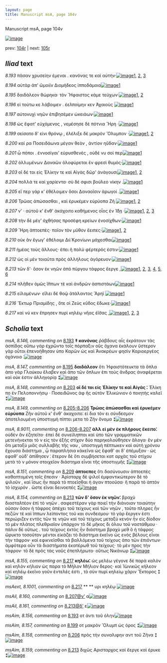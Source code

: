 ```yaml
---
layout: page
title: Manuscript msA, page 104v
---
```


Manuscript msA, page 104v

[![image](http://www.homermultitext.org/iipsrv?OBJ=IIP,1.0&FIF=/project/homer/pyramidal/deepzoom/hmt/vaimg/2017a/VA104VN_0607.tif&WID=100&CVT=JPEG)](http://www.homermultitext.org/ict2/?urn=urn:cite2:hmt:vaimg.2017a:VA104VN_0607)

prev:  [104r](../104r/) | next:  [105r](../105r/)

## *Iliad* text

*8.193* <a id="8.193"/> πᾶσαν χρυσείην έμεναι . κανόνας τε καὶ αὐτὴν·[![image](http://www.homermultitext.org/iipsrv?OBJ=IIP,1.0&FIF=/project/homer/pyramidal/deepzoom/hmt/vaimg/2017a/VA104VN_0607.tif&RGN=0.4434,0.2374,0.4274,0.0398&WID=1000&CVT=JPEG)](http://www.homermultitext.org/ict2/?urn=urn:cite2:hmt:vaimg.2017a:VA104VN_0607@0.4434,0.2374,0.4274,0.0398)[1](#msA_8.1), [2](#msAim_8.156), [3](#msA_8.146)

*8.194* <a id="8.194"/> αὐτὰρ ἀπ' ὤμοιϊν Διομήδεος ἱπποδάμοιο[![image](http://www.homermultitext.org/iipsrv?OBJ=IIP,1.0&FIF=/project/homer/pyramidal/deepzoom/hmt/vaimg/2017a/VA104VN_0607.tif&RGN=0.4555,0.2592,0.3704,0.0331&WID=1000&CVT=JPEG)](http://www.homermultitext.org/ict2/?urn=urn:cite2:hmt:vaimg.2017a:VA104VN_0607@0.4555,0.2592,0.3704,0.0331)[1](#msA_8.1)

*8.195* <a id="8.195"/> δαιδάλεον θώρηκα· τὸν Ἥφαιστος κάμε τεύχων·[![image](http://www.homermultitext.org/iipsrv?OBJ=IIP,1.0&FIF=/project/homer/pyramidal/deepzoom/hmt/vaimg/2017a/VA104VN_0607.tif&RGN=0.4585,0.275,0.4234,0.0353&WID=1000&CVT=JPEG)](http://www.homermultitext.org/ict2/?urn=urn:cite2:hmt:vaimg.2017a:VA104VN_0607@0.4585,0.275,0.4234,0.0353)[1](#msA_8.1), [2](#msA_8.147)

*8.196* <a id="8.196"/> εἰ τούτω κε λάβοιμεν . ἐελποίμην κεν Ἀχαιοὺς 				[![image](http://www.homermultitext.org/iipsrv?OBJ=IIP,1.0&FIF=/project/homer/pyramidal/deepzoom/hmt/vaimg/2017a/VA104VN_0607.tif&RGN=0.4625,0.2968,0.3984,0.0338&WID=1000&CVT=JPEG)](http://www.homermultitext.org/ict2/?urn=urn:cite2:hmt:vaimg.2017a:VA104VN_0607@0.4625,0.2968,0.3984,0.0338)[1](#msA_8.1)

*8.197* <a id="8.197"/> αὐτονυχὶ νηῶν ἐπιβησέμεν ὠκειάων·[![image](http://www.homermultitext.org/iipsrv?OBJ=IIP,1.0&FIF=/project/homer/pyramidal/deepzoom/hmt/vaimg/2017a/VA104VN_0607.tif&RGN=0.4635,0.3156,0.3463,0.0331&WID=1000&CVT=JPEG)](http://www.homermultitext.org/ict2/?urn=urn:cite2:hmt:vaimg.2017a:VA104VN_0607@0.4635,0.3156,0.3463,0.0331)[1](#msA_8.1)

*8.198* <a id="8.198"/> ὡς ἔφατ' εὐχόμενος , νεμέσησε δὲ πότνια Ἥρη ·[![image](http://www.homermultitext.org/iipsrv?OBJ=IIP,1.0&FIF=/project/homer/pyramidal/deepzoom/hmt/vaimg/2017a/VA104VN_0607.tif&RGN=0.4535,0.3291,0.4234,0.0391&WID=1000&CVT=JPEG)](http://www.homermultitext.org/ict2/?urn=urn:cite2:hmt:vaimg.2017a:VA104VN_0607@0.4535,0.3291,0.4234,0.0391)[1](#msA_8.1)

*8.199* <a id="8.199"/> σείσατο δ' εἰνι θρόνῳ , ἐλέλιξε δὲ μακρὸν Ὄλυμπον ·[![image](http://www.homermultitext.org/iipsrv?OBJ=IIP,1.0&FIF=/project/homer/pyramidal/deepzoom/hmt/vaimg/2017a/VA104VN_0607.tif&RGN=0.4494,0.3524,0.4374,0.0346&WID=1000&CVT=JPEG)](http://www.homermultitext.org/ict2/?urn=urn:cite2:hmt:vaimg.2017a:VA104VN_0607@0.4494,0.3524,0.4374,0.0346)[1](#msA_8.1), [2](#msAim_8.157)

*8.200* <a id="8.200"/> καί ρα Ποσειδάωνα μέγαν 					θεὸν , ἀντίον ηὔδαν·[![image](http://www.homermultitext.org/iipsrv?OBJ=IIP,1.0&FIF=/project/homer/pyramidal/deepzoom/hmt/vaimg/2017a/VA104VN_0607.tif&RGN=0.4665,0.3719,0.4014,0.0316&WID=1000&CVT=JPEG)](http://www.homermultitext.org/ict2/?urn=urn:cite2:hmt:vaimg.2017a:VA104VN_0607@0.4665,0.3719,0.4014,0.0316)[1](#msA_8.1)

*8.201* <a id="8.201"/> ὦ πόποι . ἐννοσίγαι' εὐρυσθενὲς , οὐδέ νυ σοί περ[![image](http://www.homermultitext.org/iipsrv?OBJ=IIP,1.0&FIF=/project/homer/pyramidal/deepzoom/hmt/vaimg/2017a/VA104VN_0607.tif&RGN=0.4535,0.3929,0.4204,0.0316&WID=1000&CVT=JPEG)](http://www.homermultitext.org/ict2/?urn=urn:cite2:hmt:vaimg.2017a:VA104VN_0607@0.4535,0.3929,0.4204,0.0316)[1](#msA_8.1)

*8.202* <a id="8.202"/> ὀλλυμένων Δαναῶν 					ὀλοφύρεται ἐν φρεσὶ θυμός·[![image](http://www.homermultitext.org/iipsrv?OBJ=IIP,1.0&FIF=/project/homer/pyramidal/deepzoom/hmt/vaimg/2017a/VA104VN_0607.tif&RGN=0.4585,0.4125,0.4204,0.0316&WID=1000&CVT=JPEG)](http://www.homermultitext.org/ict2/?urn=urn:cite2:hmt:vaimg.2017a:VA104VN_0607@0.4585,0.4125,0.4204,0.0316)[1](#msA_8.1)

*8.203* <a id="8.203"/> οἳ δέ τοι εἰς Ἑλίκην τε καὶ Αἰγὰς δῶρ' ἀνάγουσι[![image](http://www.homermultitext.org/iipsrv?OBJ=IIP,1.0&FIF=/project/homer/pyramidal/deepzoom/hmt/vaimg/2017a/VA104VN_0607.tif&RGN=0.4585,0.429,0.3974,0.0316&WID=1000&CVT=JPEG)](http://www.homermultitext.org/ict2/?urn=urn:cite2:hmt:vaimg.2017a:VA104VN_0607@0.4585,0.429,0.3974,0.0316)[1](#msA_8.1), [2](#msA_8.148)

*8.204* <a id="8.204"/> πολλά τε καὶ χαρίεντα· σὺ δέ σφισι βούλεο νίκην .[![image](http://www.homermultitext.org/iipsrv?OBJ=IIP,1.0&FIF=/project/homer/pyramidal/deepzoom/hmt/vaimg/2017a/VA104VN_0607.tif&RGN=0.4545,0.4485,0.4154,0.0316&WID=1000&CVT=JPEG)](http://www.homermultitext.org/ict2/?urn=urn:cite2:hmt:vaimg.2017a:VA104VN_0607@0.4545,0.4485,0.4154,0.0316)[1](#msA_8.1)

*8.205* <a id="8.205"/> εἴ περ γάρ κ' ἐθέλοιμεν ὅσοι Δαναοῖσιν ἀρωγοὶ .[![image](http://www.homermultitext.org/iipsrv?OBJ=IIP,1.0&FIF=/project/homer/pyramidal/deepzoom/hmt/vaimg/2017a/VA104VN_0607.tif&RGN=0.4595,0.4666,0.4104,0.0346&WID=1000&CVT=JPEG)](http://www.homermultitext.org/ict2/?urn=urn:cite2:hmt:vaimg.2017a:VA104VN_0607@0.4595,0.4666,0.4104,0.0346)[1](#msA_8.1)

*8.206* <a id="8.206"/> Τρῶας ἀπώσασθαι , καὶ 					ἐρυκέμεν εὐρύοπα Ζῆ 				[![image](http://www.homermultitext.org/iipsrv?OBJ=IIP,1.0&FIF=/project/homer/pyramidal/deepzoom/hmt/vaimg/2017a/VA104VN_0607.tif&RGN=0.4484,0.4838,0.4294,0.0361&WID=1000&CVT=JPEG)](http://www.homermultitext.org/ict2/?urn=urn:cite2:hmt:vaimg.2017a:VA104VN_0607@0.4484,0.4838,0.4294,0.0361)[1](#msA_8.1), [2](#msAim_8.158)

*8.207* <a id="8.207"/> ν' · αὐτοῦ κ' ἔνθ' ἀκάχοιτο καθήμενος οἶος ἐν Ί̈δῃ ·[![image](http://www.homermultitext.org/iipsrv?OBJ=IIP,1.0&FIF=/project/homer/pyramidal/deepzoom/hmt/vaimg/2017a/VA104VN_0607.tif&RGN=0.4454,0.5004,0.4474,0.0383&WID=1000&CVT=JPEG)](http://www.homermultitext.org/ict2/?urn=urn:cite2:hmt:vaimg.2017a:VA104VN_0607@0.4454,0.5004,0.4474,0.0383)[1](#msA_8.1), [2](#msA_8.150), [3](#msAil_8.160)

*8.208* <a id="8.208"/> τὴν δὲ μέγ' ὀχθήσας προσέφη κρείων ἐνοσίχθων·[![image](http://www.homermultitext.org/iipsrv?OBJ=IIP,1.0&FIF=/project/homer/pyramidal/deepzoom/hmt/vaimg/2017a/VA104VN_0607.tif&RGN=0.4565,0.5199,0.4424,0.0346&WID=1000&CVT=JPEG)](http://www.homermultitext.org/ict2/?urn=urn:cite2:hmt:vaimg.2017a:VA104VN_0607@0.4565,0.5199,0.4424,0.0346)[1](#msA_8.1)

*8.209* <a id="8.209"/> Ἥρη ἀπτοεπὲς· ποῖον 					τὸν μῦθον ἔειπες·[![image](http://www.homermultitext.org/iipsrv?OBJ=IIP,1.0&FIF=/project/homer/pyramidal/deepzoom/hmt/vaimg/2017a/VA104VN_0607.tif&RGN=0.4505,0.5424,0.3714,0.0323&WID=1000&CVT=JPEG)](http://www.homermultitext.org/ict2/?urn=urn:cite2:hmt:vaimg.2017a:VA104VN_0607@0.4505,0.5424,0.3714,0.0323)[1](#msA_8.1), [2](#msA_8.151)

*8.210* <a id="8.210"/> οὐκ ἂν ἔγωγ' ἐθέλοιμι Διὶ̈ 						Κρονίωνι μάχεσθαι[![image](http://www.homermultitext.org/iipsrv?OBJ=IIP,1.0&FIF=/project/homer/pyramidal/deepzoom/hmt/vaimg/2017a/VA104VN_0607.tif&RGN=0.4615,0.5597,0.3984,0.0323&WID=1000&CVT=JPEG)](http://www.homermultitext.org/ict2/?urn=urn:cite2:hmt:vaimg.2017a:VA104VN_0607@0.4615,0.5597,0.3984,0.0323)[1](#msA_8.1)

*8.211* <a id="8.211"/> ἡμέας τοὺς ἄλλους· ἐπει ῆ πολὺ φέρτερός ἐστιν·[![image](http://www.homermultitext.org/iipsrv?OBJ=IIP,1.0&FIF=/project/homer/pyramidal/deepzoom/hmt/vaimg/2017a/VA104VN_0607.tif&RGN=0.4635,0.5808,0.4064,0.0316&WID=1000&CVT=JPEG)](http://www.homermultitext.org/ict2/?urn=urn:cite2:hmt:vaimg.2017a:VA104VN_0607@0.4635,0.5808,0.4064,0.0316)[1](#msA_8.1)

*8.212* <a id="8.212"/> ὡς οἱ μὲν τοιαῦτα πρὸς ἀλλήλους ἀγόρευον·[![image](http://www.homermultitext.org/iipsrv?OBJ=IIP,1.0&FIF=/project/homer/pyramidal/deepzoom/hmt/vaimg/2017a/VA104VN_0607.tif&RGN=0.4575,0.5995,0.3934,0.0308&WID=1000&CVT=JPEG)](http://www.homermultitext.org/ict2/?urn=urn:cite2:hmt:vaimg.2017a:VA104VN_0607@0.4575,0.5995,0.3934,0.0308)[1](#msA_8.1)

*8.213* <a id="8.213"/> τῶν δ'· ὅσον ἐκ νηῶν ἀπὸ πύργου τάφρος ἔεργε ,[![image](http://www.homermultitext.org/iipsrv?OBJ=IIP,1.0&FIF=/project/homer/pyramidal/deepzoom/hmt/vaimg/2017a/VA104VN_0607.tif&RGN=0.4635,0.6183,0.3864,0.0308&WID=1000&CVT=JPEG)](http://www.homermultitext.org/ict2/?urn=urn:cite2:hmt:vaimg.2017a:VA104VN_0607@0.4635,0.6183,0.3864,0.0308)[1](#msA_8.153), [2](#msA_8.154), [3](#msA_8.152), [4](#msA_8.1), [5](#msAim_8.159), [6](#msAil_8.161)

*8.214* <a id="8.214"/> πλῆθεν ὁμῶς ἵ̈ππων τὲ καὶ ἀνδρῶν ἀσπιστάων[![image](http://www.homermultitext.org/iipsrv?OBJ=IIP,1.0&FIF=/project/homer/pyramidal/deepzoom/hmt/vaimg/2017a/VA104VN_0607.tif&RGN=0.4595,0.6386,0.4094,0.0308&WID=1000&CVT=JPEG)](http://www.homermultitext.org/ict2/?urn=urn:cite2:hmt:vaimg.2017a:VA104VN_0607@0.4595,0.6386,0.4094,0.0308)[1](#msA_8.1)

*8.215* <a id="8.215"/> εἰλομένων· εἴλει δὲ θοῷ ἀτάλαντος Ἄρηϊ 				[![image](http://www.homermultitext.org/iipsrv?OBJ=IIP,1.0&FIF=/project/homer/pyramidal/deepzoom/hmt/vaimg/2017a/VA104VN_0607.tif&RGN=0.4665,0.6559,0.3794,0.0331&WID=1000&CVT=JPEG)](http://www.homermultitext.org/ict2/?urn=urn:cite2:hmt:vaimg.2017a:VA104VN_0607@0.4665,0.6559,0.3794,0.0331)[1](#msA_8.1)

*8.216* <a id="8.216"/> Ἕκτωρ Πριαμίδης , ὅτε 					οἱ Ζεὺς κῦδος ἔδωκε·[![image](http://www.homermultitext.org/iipsrv?OBJ=IIP,1.0&FIF=/project/homer/pyramidal/deepzoom/hmt/vaimg/2017a/VA104VN_0607.tif&RGN=0.4655,0.6754,0.3974,0.0323&WID=1000&CVT=JPEG)](http://www.homermultitext.org/ict2/?urn=urn:cite2:hmt:vaimg.2017a:VA104VN_0607@0.4655,0.6754,0.3974,0.0323)[1](#msA_8.1)

*8.217* <a id="8.217"/> καί νύ κεν ἔπρησεν πυρὶ κηλέῳ νῆας ἐἴ̈σας ,[![image](http://www.homermultitext.org/iipsrv?OBJ=IIP,1.0&FIF=/project/homer/pyramidal/deepzoom/hmt/vaimg/2017a/VA104VN_0607.tif&RGN=0.4665,0.6935,0.3984,0.0323&WID=1000&CVT=JPEG)](http://www.homermultitext.org/ict2/?urn=urn:cite2:hmt:vaimg.2017a:VA104VN_0607@0.4665,0.6935,0.3984,0.0323)[1](#msAext_8.1001), [2](#msA_8.155), [3](#msA_8.1)

## *Scholia* text

*msA, 8.146, commenting on* [8.193](#8.193)  <a id="msA_8.146"/> **‡ κανόνας** ῥάβδους αἷς ἐκράτουν τὰς ἀσπίδας οὔπω γὰρ ἐχρῶντο τοῖς πόρπαξιν οὓς ὄχανα ἐκάλουν ὕστερον γὰρ οὗτοι ἐπενοήθησαν ὑπο Καρῶν ὡς καὶ Ἀνακρέων φησὶν Καριοεργέος ὀχάνοιο ⁚[![image](http://www.homermultitext.org/iipsrv?OBJ=IIP,1.0&FIF=/project/homer/pyramidal/deepzoom/hmt/vaimg/2017a/VA104VN_0607.tif&RGN=0.1814,0.1319,0.6766,0.0416&WID=1000&CVT=JPEG)](http://www.homermultitext.org/ict2/?urn=urn:cite2:hmt:vaimg.2017a:VA104VN_0607@0.1814,0.1319,0.6766,0.0416)

*msA, 8.147, commenting on* [8.195](#8.195)  <a id="msA_8.147"/> **δαιδάλεον** ὅτι Ἡφαιστότευκτα τὰ ὅπλα ἀπο γὰρ Γλαύκου ἔλαβεν καὶ ἀπο τῶν ὅπλων ἐπι τοὺς ἄνδρας ἀναφέρεται καὶ οὐκ έστιν ἀλληγορίᾳ ⁑[![image](http://www.homermultitext.org/iipsrv?OBJ=IIP,1.0&FIF=/project/homer/pyramidal/deepzoom/hmt/vaimg/2017a/VA104VN_0607.tif&RGN=0.1909,0.1476,0.6766,0.0378&WID=1000&CVT=JPEG)](http://www.homermultitext.org/ict2/?urn=urn:cite2:hmt:vaimg.2017a:VA104VN_0607@0.1909,0.1476,0.6766,0.0378)

*msA, 8.148, commenting on* [8.203](#8.203)  <a id="msA_8.148"/> **οἳ δέ τοι εἰς Ἑλίκην τε καὶ Αἱγάς ⁚** Ἑλίκη πο ἐν Πελοποννήσῳ · Ποσειδῶνος ἀφ ῆς αὐτὸν Ἑλικώνιον ὁ ποιητὴς καλεῖ ⁑[![image](http://www.homermultitext.org/iipsrv?OBJ=IIP,1.0&FIF=/project/homer/pyramidal/deepzoom/hmt/vaimg/2017a/VA104VN_0607.tif&RGN=0.1889,0.1749,0.6297,0.0215&WID=1000&CVT=JPEG)](http://www.homermultitext.org/ict2/?urn=urn:cite2:hmt:vaimg.2017a:VA104VN_0607@0.1889,0.1749,0.6297,0.0215)

*msA, 8.149, commenting on* [8.205-8.206](#8.205-8.206)  <a id="msA_8.149"/> **Τρώας ἀπώσασθαι καὶ ἐρυκέμεν εὐρύοπα** Ζῆν αὐτοῦ κ' ἔνθ' ἀκαχοιτο⁚ εἰ δια τὸν ει σύνδεσμον ἀποτελουμένη ὑποστιγμὴ πίπτει μετα τὸ Ζῆν ὄνομα ⁑[![image](http://www.homermultitext.org/iipsrv?OBJ=IIP,1.0&FIF=/project/homer/pyramidal/deepzoom/hmt/vaimg/2017a/VA104VN_0607.tif&RGN=0.1863,0.1832,0.6877,0.0348&WID=1000&CVT=JPEG)](http://www.homermultitext.org/ict2/?urn=urn:cite2:hmt:vaimg.2017a:VA104VN_0607@0.1863,0.1832,0.6877,0.0348)

*msA, 8.9011, commenting on* [8.206-8.207](#8.206-8.207)  <a id="msA_8.9011"/> **ἀλλ εἰ μὲν ἐκ πλήρους ἔκειτο⁚** οὐδὲν ἂν ἐζητεῖτο· ἐπεὶ δὲ συνείληπται καὶ ὑπο τῶν γραμματικῶν μετενήνεκται τὸ ν εἰς τὸν ἑξῆς στίχον δύο παρηκολούθησεν ἄλογα· ἓν μὲν ὅτι μεταξὺ μιᾶς συλλαβῆς τῆς ναυ , ὑποστιγμὴ πέπτωκεν καὶ αὐτὴ χρόνου ἔχουσα διάστημα , ᾧ παραπλήσια κἀκεῖνα ὡς ἔφαθ' αι δ' ἐπέμυξαν · ὡς εφαθ' οὐδ' ἀπίθησεν ⁚ ἕτερον δὲ ὅτι συμβήσεται κατ αρχὰς τοῦ στίχου μετὰ τὸ ν μόνον στοιχεῖον διάστημα εἶναι τῆς ὑποστιγμῆς ⁑[![image](http://www.homermultitext.org/iipsrv?OBJ=IIP,1.0&FIF=/project/homer/pyramidal/deepzoom/hmt/vaimg/2017a/VA104VN_0607.tif&RGN=0.1791,0.1946,0.698,0.0862&WID=1000&CVT=JPEG)](http://www.homermultitext.org/ict2/?urn=urn:cite2:hmt:vaimg.2017a:VA104VN_0607@0.1791,0.1946,0.698,0.0862)

*msA, 8.151, commenting on* [8.209](#8.209)  <a id="msA_8.151"/> **ἀπτοεπες** ὅτι δασύνουσιν ἁπτοεπὲς καθαπτομένη τοῖς ἕπεσιν · Ἀρίσταρχ δὲ ψιλοῖ ἐμφαντικώτερον δὲ τὸ ψιλοῦν , καὶ ἴσως ἦν παρὰ τὸ πτοεῖσθαι ἡ άγαν πτοοῦσα· ἢ παρὰ τὸ ἁπτὸν τὸ ἰσχυρόν . ὥστε εῖναι δεινοεπές ⁑[![image](http://www.homermultitext.org/iipsrv?OBJ=IIP,1.0&FIF=/project/homer/pyramidal/deepzoom/hmt/vaimg/2017a/VA104VN_0607.tif&RGN=0.1754,0.554,0.2383,0.0869&WID=1000&CVT=JPEG)](http://www.homermultitext.org/ict2/?urn=urn:cite2:hmt:vaimg.2017a:VA104VN_0607@0.1754,0.554,0.2383,0.0869)

*msA, 8.154, commenting on* [8.213](#8.213)  <a id="msA_8.154"/> **τῶν δ' ὅσον ἐκ νηῶν⁚** βραχὺ διασταλτέον ἐπὶ τὸ νηῶν . σαφεστέραν γὰρ ποιεῖ τὴν διάνοιαν τοιαύτην οῦσαν ὅσον ἡ τάφρος ἀπέχει τοῦ τείχους καὶ τῶν νηῶν , τοῦτο πληρες ἦν πεζῶν τὲ καὶ ἵππων λείποντος τοῦ και συνδεσμου· τὸ γὰρ ἔεργεν ἐστι περιώριζεν εντὸς τῶν τε νηῶν καὶ τοῦ τείχους μεταξὺ κενὸν ἦν εἰς δίοδον τὸ μὲν πλάτος πλεθριαῖον ὑπάρχον τὸ δὲ μῆκος δι όλου τοῦ ναστάθμου · πάλιν δὲ οὕτως . τοῦ τείχους ἐκτὸς ἦν διάστημα βραχὺ μεθ ὃ ἡ τάφρος ὤρυκτο τοσοῦτον μέντοι εἰκάζει τὸ διάστημα ἐκεῖνο ὡς ενὸς βέλους εἶναι τὴν τάφρον· καὶ εφικνεῖσθαι τὰ βαλλόμενα τοῦ τείχους ἀπο τῶν ἐπιόντων· ἀμφότερα οὖν τὰ διαστήματα ἑκατέρωθ τοῦ τείχους· τὸ μὲν προς τὴν τάφρον· τὸ δὲ πρὸς τὰς ναῦς ἐπεπλήρωτο· οὕτως Νικάνωρ ⁑[![image](http://www.homermultitext.org/iipsrv?OBJ=IIP,1.0&FIF=/project/homer/pyramidal/deepzoom/hmt/vaimg/2017a/VA104VN_0607.tif&RGN=0.1846,0.8148,0.7011,0.0706&WID=1000&CVT=JPEG)](http://www.homermultitext.org/ict2/?urn=urn:cite2:hmt:vaimg.2017a:VA104VN_0607@0.1846,0.8148,0.7011,0.0706)

*msA, 8.155, commenting on* [8.217](#8.217)  <a id="msA_8.155"/> **κηλέω⁚** ὡς μελέω γέγονε δὲ παρὰ καλὸν καὶ κηλὸν κήλιον ὡς παρα τὸ Μῆλον Μήλιον δερος· καὶ Ἱ̈ωνικῶς κήλεον καὶ κηλέῳ ἐκεῖνο γοῦν ἐντελές ἐστι , τὸ σὺν πυρὶ κηλείῳ χάριν Ἕκτορος ⁑[![image](http://www.homermultitext.org/iipsrv?OBJ=IIP,1.0&FIF=/project/homer/pyramidal/deepzoom/hmt/vaimg/2017a/VA104VN_0607.tif&RGN=0.1883,0.8558,0.7006,0.0594&WID=1000&CVT=JPEG)](http://www.homermultitext.org/ict2/?urn=urn:cite2:hmt:vaimg.2017a:VA104VN_0607@0.1883,0.8558,0.7006,0.0594)

*msAext, 8.1001, commenting on* [8.217](#8.217)  <a id="msAext_8.1001"/> **				 			** 				 υρι κηλέῳ 			[![image](http://www.homermultitext.org/iipsrv?OBJ=IIP,1.0&FIF=/project/homer/pyramidal/deepzoom/hmt/vaimg/2017a/VA104VN_0607.tif&RGN=0.0969,0.7091,0.062,0.0266&WID=1000&CVT=JPEG)](http://www.homermultitext.org/ict2/?urn=urn:cite2:hmt:vaimg.2017a:VA104VN_0607@0.0969,0.7091,0.062,0.0266)

*msAil, 8.160, commenting on* [8.207@ν'](#8.207@ν')  <a id="msAil_8.160"/> α[![image](http://www.homermultitext.org/iipsrv?OBJ=IIP,1.0&FIF=/project/homer/pyramidal/deepzoom/hmt/vaimg/2017a/VA104VN_0607.tif&RGN=0.4694,0.5145,0.0109,0.0109&WID=1000&CVT=JPEG)](http://www.homermultitext.org/ict2/?urn=urn:cite2:hmt:vaimg.2017a:VA104VN_0607@0.4694,0.5145,0.0109,0.0109)

*msAil, 8.161, commenting on* [8.213@δ'](#8.213@δ')  <a id="msAil_8.161"/> ε[![image](http://www.homermultitext.org/iipsrv?OBJ=IIP,1.0&FIF=/project/homer/pyramidal/deepzoom/hmt/vaimg/2017a/VA104VN_0607.tif&RGN=0.5154,0.6252,0.0091,0.0086&WID=1000&CVT=JPEG)](http://www.homermultitext.org/ict2/?urn=urn:cite2:hmt:vaimg.2017a:VA104VN_0607@0.5154,0.6252,0.0091,0.0086)

*msAim, 8.156, commenting on* [8.193](#8.193)  <a id="msAim_8.156"/> οτ ἀντι τοῦ όλην[![image](http://www.homermultitext.org/iipsrv?OBJ=IIP,1.0&FIF=/project/homer/pyramidal/deepzoom/hmt/vaimg/2017a/VA104VN_0607.tif&RGN=0.4046,0.2512,0.0437,0.0197&WID=1000&CVT=JPEG)](http://www.homermultitext.org/ict2/?urn=urn:cite2:hmt:vaimg.2017a:VA104VN_0607@0.4046,0.2512,0.0437,0.0197)

*msAim, 8.157, commenting on* [8.199](#8.199)  <a id="msAim_8.157"/> οτ μακρὸν Ὄλυμπ ὡς όρος ⁑[![image](http://www.homermultitext.org/iipsrv?OBJ=IIP,1.0&FIF=/project/homer/pyramidal/deepzoom/hmt/vaimg/2017a/VA104VN_0607.tif&RGN=0.3951,0.3671,0.0529,0.0268&WID=1000&CVT=JPEG)](http://www.homermultitext.org/ict2/?urn=urn:cite2:hmt:vaimg.2017a:VA104VN_0607@0.3951,0.3671,0.0529,0.0268)

*msAim, 8.158, commenting on* [8.206](#8.206)  <a id="msAim_8.158"/> πρὸς τὴν συναλιφην αντ τοῦ Ζῆνα ⁑[![image](http://www.homermultitext.org/iipsrv?OBJ=IIP,1.0&FIF=/project/homer/pyramidal/deepzoom/hmt/vaimg/2017a/VA104VN_0607.tif&RGN=0.3934,0.4975,0.0611,0.0352&WID=1000&CVT=JPEG)](http://www.homermultitext.org/ict2/?urn=urn:cite2:hmt:vaimg.2017a:VA104VN_0607@0.3934,0.4975,0.0611,0.0352)

*msAim, 8.159, commenting on* [8.213](#8.213)  <a id="msAim_8.159"/> διχῶς Αρισταρχος καὶ ἔεργε καὶ έρυκε ⁑[![image](http://www.homermultitext.org/iipsrv?OBJ=IIP,1.0&FIF=/project/homer/pyramidal/deepzoom/hmt/vaimg/2017a/VA104VN_0607.tif&RGN=0.408,0.6288,0.0583,0.0519&WID=1000&CVT=JPEG)](http://www.homermultitext.org/ict2/?urn=urn:cite2:hmt:vaimg.2017a:VA104VN_0607@0.408,0.6288,0.0583,0.0519)